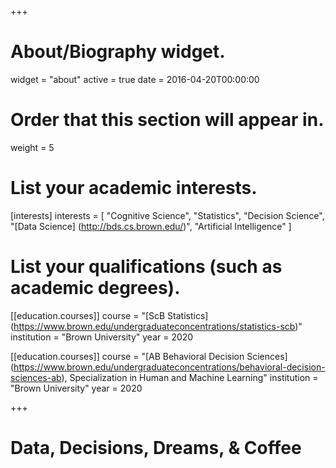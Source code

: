 +++
# About/Biography widget.
widget = "about"
active = true
date = 2016-04-20T00:00:00

# Order that this section will appear in.
weight = 5

# List your academic interests.
[interests]
  interests = [
    "Cognitive Science",
    "Statistics",
    "Decision Science",
    "[Data Science] (http://bds.cs.brown.edu/)",
    "Artificial Intelligence"
  ]

# List your qualifications (such as academic degrees).
[[education.courses]]
  course = "[ScB Statistics] (https://www.brown.edu/undergraduateconcentrations/statistics-scb)"
  institution = "Brown University"
  year = 2020


[[education.courses]]
  course = "[AB Behavioral Decision Sciences] (https://www.brown.edu/undergraduateconcentrations/behavioral-decision-sciences-ab), Specialization in Human and Machine Learning"
  institution = "Brown University"
  year = 2020

+++

# Data, Decisions, Dreams, & Coffee


